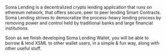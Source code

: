 Soma Lending is a decentralized crypto lending application that runs on ethereum network, that offers secure, peer to peer lending Smart Contracts. Soma Lending strives to democratize the process-heavy lending process by removing power and control held by traditional banks and large financial institutions.

Soon as we finish developing Soma Lending Wallet, you will be able to borrow & lend XSML to other wallet users, in a simple & fun way, along with other useful stuff.
